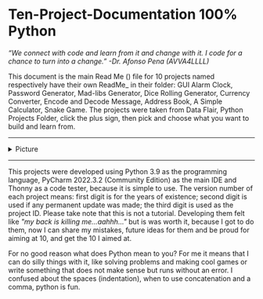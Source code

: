 # Ten-Project-Documentation **100%  Python**
*“We connect with code and learn from it and change with it. I code for a chance to turn into a change.” -Dr. Afonso Pena (AVVA4LLLL)*

This document is the main Read Me () file for 10 projects named respectively have their own ReadMe_ in their folder: GUI Alarm Clock, Password Generator, Mad-libs Generator, Dice Rolling Generator, Currency Converter, Encode and Decode Message, Address Book, A Simple Calculator, Snake Game. The projects were taken from Data Flair, Python Projects Folder, click the plus sign, then pick and choose what you want to build and learn from.

---

<details> <summary> Picture</summary>

**Picture 1.1 - Project Folder**

![dataflair](https://user-images.githubusercontent.com/72225601/216021678-e1e5d95c-2e9e-4059-b8bc-4f4c5ecba7b7.jpg)

**Picture 1.2 - Project Varieties**

![sourceCode_ DataFlair](https://user-images.githubusercontent.com/72225601/216020662-e1d81073-28c4-4cb3-a2cb-489c4f9229a6.png)

**Picture 3: List of Chosen Projects**

![layout](https://user-images.githubusercontent.com/72225601/216143045-7321c09f-8b17-48ce-8c3e-348d701ce815.png)


</details>

---

This projects were developed using Python 3.9 as the programming language, PyCharm 2022.3.2 (Community Edition) as the main IDE and Thonny as a code tester, because it is simple to use. The version number of each project means: first digit is for the years of existence; second digit is used if any permanent update was made; the third digit is used as the project ID. Please take note that this is not a tutorial.
Developing them felt like *"my back is killing me...aahhh..."* but is was worth it, because I got to do them, now I can share my mistakes, future ideas for them and be proud for aiming at 10, and get the 10 I aimed at.

For no good reason what does Python mean to you?
For me it means that I can do silly things with it, like solving problems and making cool games or write something that does not make sense but runs without an error. I confused about the spaces (indentation), when to use concatenation and a comma, python is fun.
